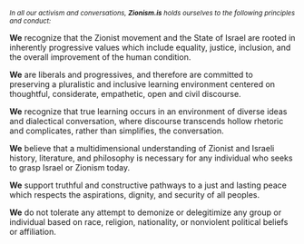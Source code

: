 <small><i>In all our activism and conversations, <b>Zionism.is</b> holds ourselves to the following principles and conduct:</i></small>
 
<b>We</b> recognize that the Zionist movement and the State of Israel are rooted in inherently progressive values which include equality, justice, inclusion, and the overall improvement of the human condition. 

<b>We</b> are liberals and progressives, and therefore are committed to preserving a pluralistic and inclusive learning environment centered on thoughtful, considerate, empathetic, open and civil discourse.

<b>We</b> recognize that true learning occurs in an environment of diverse ideas and dialectical conversation, where discourse transcends hollow rhetoric and complicates, rather than simplifies, the conversation.

<b>We</b> believe that a multidimensional understanding of Zionist and Israeli history, literature, and philosophy is necessary for any individual who seeks to grasp Israel or Zionism today.

<b>We</b> support truthful and constructive pathways to a just and lasting peace which respects the aspirations, dignity, and security of all peoples.

<b>We</b> do not tolerate any attempt to demonize or delegitimize any group or individual based on race, religion, nationality, or nonviolent political beliefs or affiliation.
